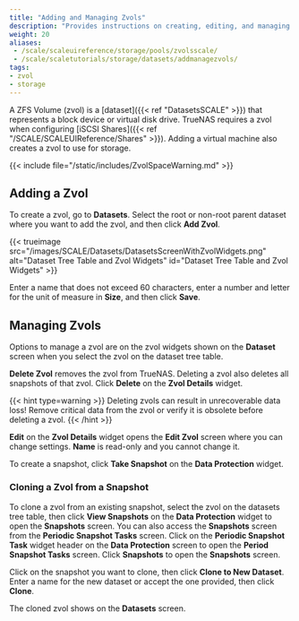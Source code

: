 ```yaml
---
title: "Adding and Managing Zvols"
description: "Provides instructions on creating, editing, and managing zvols."
weight: 20
aliases:
 - /scale/scaleuireference/storage/pools/zvolsscale/
 - /scale/scaletutorials/storage/datasets/addmanagezvols/
tags: 
- zvol
- storage
---
```


A ZFS Volume (zvol) is a [dataset]({{< ref "DatasetsSCALE" >}}) that represents a block device or virtual disk drive.
TrueNAS requires a zvol when configuring [iSCSI Shares]({{< ref "/SCALE/SCALEUIReference/Shares" >}}).
Adding a virtual machine also creates a zvol to use for storage.

{{< include file="/static/includes/ZvolSpaceWarning.md" >}}

## Adding a Zvol

To create a zvol, go to **Datasets**.
Select the root or non-root parent dataset where you want to add the zvol, and then click **Add Zvol**.

{{< trueimage src="/images/SCALE/Datasets/DatasetsScreenWithZvolWidgets.png" alt="Dataset Tree Table and Zvol Widgets" id="Dataset Tree Table and Zvol Widgets" >}}

Enter a name that does not exceed 60 characters, enter a number and letter for the unit of measure in **Size**, and then click **Save**.

## Managing Zvols

Options to manage a zvol are on the zvol widgets shown on the **Dataset** screen when you select the zvol on the dataset tree table.

**Delete Zvol** removes the zvol from TrueNAS.
Deleting a zvol also deletes all snapshots of that zvol. Click **Delete** on the **Zvol Details** widget.

{{< hint type=warning >}}
Deleting zvols can result in unrecoverable data loss!
Remove critical data from the zvol or verify it is obsolete before deleting a zvol.
{{< /hint >}}

**Edit** on the **Zvol Details** widget opens the **Edit Zvol** screen where you can change settings. **Name** is read-only and you cannot change it.

To create a snapshot, click **Take Snapshot** on the **Data Protection** widget.

### Cloning a Zvol from a Snapshot

To clone a zvol from an existing snapshot, select the zvol on the datasets tree table, then click **View Snapshots** on the **Data Protection** widget to open the **Snapshots** screen.
You can also access the **Snapshots** screen from the **Periodic Snapshot Tasks** screen. Click on the **Periodic Snapshot Task** widget header on the **Data Protection** screen to open the **Period Snapshot Tasks** screen.
Click **Snapshots** to open the **Snapshots** screen.

Click on the snapshot you want to clone, then click **Clone to New Dataset**.
Enter a name for the new dataset or accept the one provided, then click **Clone**.

The cloned zvol shows on the **Datasets** screen.
